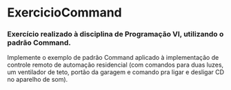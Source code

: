 # ExercicioCommand

### Exercício realizado à disciplina de Programação VI, utilizando o padrão Command.

Implemente o exemplo de padrão Command aplicado à implementação de controle remoto de automação residencial (com comandos para duas luzes, um ventilador de teto, portão da garagem e comando pra ligar e desligar CD no aparelho de som).
